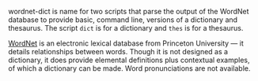 wordnet-dict is name for two scripts that parse the output of the WordNet database to provide basic, command line, versions of a dictionary and thesaurus. The script `dict` is for a dictionary and `thes` is for a thesaurus.

[WordNet](http://wordnet.princeton.edu/) is an electronic lexical database from Princeton University — it details relationships between words. Though it is not designed as a dictionary, it does provide elemental definitions plus contextual examples, of which a dictionary can be made. Word pronunciations are not available.
